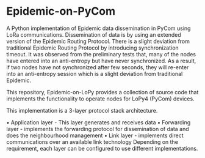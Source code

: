 # Epidemic-on-PyCom
A Python implementation of Epidemic data dissemination in PyCom using LoRa communications. Dissemination of data is by using an extended version of the Epidemic Routing Protocol. There is a slight deviation from traditional Epidemic Routing Protocol by introducing synchronization timeout. 
It was observed from the preliminary tests that, many of the nodes have entered into an anti-entropy but have never synchronized. As a result, if two nodes have not synchronized after few seconds, they will re-enter into an anti-entropy session which is a slight deviation from traditional Epidemic.

This repository, Epidemic-on-LoPy provides a collection of source code that implements the functionality to operate nodes for LoPy4 (PyCom) devices.

This implementation is a 3-layer protocol stack architecture.

•	Application layer - This layer generates and receives data
•	Forwarding layer - implements the forwarding protocol for dissemination of data and does the neighbourhood management
•	Link layer - implements direct communications over an available link technology 
Depending on the requirement, each layer can be configured to use different implementations.
